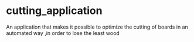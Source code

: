 # cutting_application
An application that makes it possible to optimize the cutting of boards in an automated way ,in order to lose the least wood
